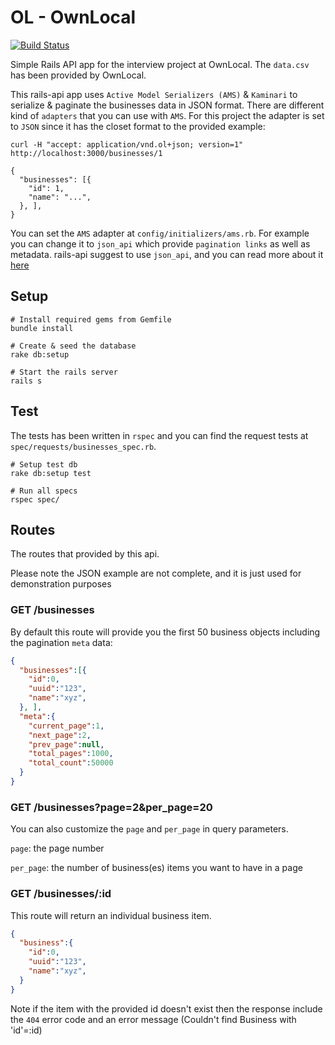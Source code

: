 # OL - OwnLocal
[![Build Status](https://travis-ci.org/ardeshirj/ol.svg?branch=master)](https://travis-ci.org/ardeshirj/ol)

Simple Rails API app for the interview project at OwnLocal. The `data.csv` has been provided by OwnLocal.

This rails-api app uses `Active Model Serializers (AMS)` & `Kaminari` to serialize & paginate the businesses data in JSON format. There are different kind of `adapters` that you can use with `AMS`. For this project the adapter is set to `JSON` since it has the closet format to the provided example:

```shell
curl -H "accept: application/vnd.ol+json; version=1" http://localhost:3000/businesses/1

{
  "businesses": [{
    "id": 1,
    "name": "...",
  }, ],
}
```
You can set the `AMS` adapter at `config/initializers/ams.rb`. For example you can change it to `json_api` which provide `pagination links` as well as metadata. rails-api suggest to use `json_api`, and you can read more about it [here](http://jsonapi.org/)

## Setup
```shell
# Install required gems from Gemfile
bundle install

# Create & seed the database
rake db:setup

# Start the rails server
rails s
```

## Test
The tests has been written in `rspec` and you can find the request tests at `spec/requests/businesses_spec.rb`.
```shell
# Setup test db
rake db:setup test

# Run all specs
rspec spec/
```

## Routes
The routes that provided by this api.

Please note the JSON example are not complete, and it is just used for demonstration purposes

### GET /businesses

By default this route will provide you the first 50 business objects including the pagination `meta` data:

```json
{
  "businesses":[{
    "id":0,
    "uuid":"123",
    "name":"xyz",
  }, ],
  "meta":{
    "current_page":1,
    "next_page":2,
    "prev_page":null,
    "total_pages":1000,
    "total_count":50000
  }
}
```
### GET /businesses?page=2&per_page=20

You can also customize the `page` and `per_page` in query parameters.

`page`: the page number

`per_page`: the number of business(es) items you want to have in a page

### GET /businesses/:id

This route will return an individual business item.
```json
{
  "business":{
    "id":0,
    "uuid":"123",
    "name":"xyz",
  }
}
```
Note if the item with the provided id doesn't exist then the response include the `404` error code and an error message (Couldn't find Business with 'id'=:id)
